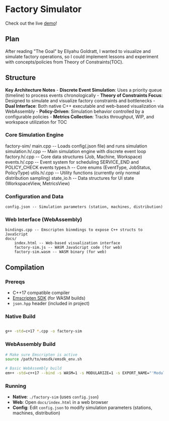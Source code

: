 # Factory Simulator

Check out the live [demo](https://ew42.github.io/factory-sim/)!

## Plan
After reading "The Goal" by Eliyahu Goldratt, I wanted to visualize and simulate factory operations, so I could implement lessons and experiment with concepts/policies from Theory of Constraints(TOC).

## Structure

**Key Architecture Notes**
    - **Discrete Event Simulation**: Uses a priority queue (timeline) to process events chronologically
    - **Theory of Constraints Focus**: Designed to simulate and visualize factory constraints and bottlenecks
    - **Dual Interface**: Both native C++ executable and web-based visualization via WebAssembly
    - **Policy-Driven**: Simulation behavior controlled by a configurable policies
    - **Metrics Collection**: Tracks throughput, WIP, and workspace utilization for TOC

### Core Simulation Engine

factory-sim/
    main.cpp -- Loads config(.json file) and runs simulation
    simulation.h/.cpp -- Main simulation engine with discrete event loop
    factory.h/.cpp -- Core data structures (Job, Machine, Workspace)
    events.h/.cpp -- Event system for scheduling SERVICE_END and POLICY_CHECK events
    types.h -- Core enums (EventType, JobStatus, PolicyType)
    utils.h/.cpp -- Utility functions (currently only normal distribution sampling)
    state_io.h -- Data structures for UI state (WorkspaceView, MetricsView)

### Configuration and Data

    config.json -- Simulation parameters (station, machines, distribution)
    
### Web Interface (WebAssembly)

    bindings.cpp -- Emscripten binmdings to expose C++ structs to JavaScript
    docs/
        index.html -- Web-based visualization interface
        factory-sim.js -- WASM JavaScript code (for web)
        factory-sim.wasm -- WASM binary (for web)
        
## Compilation

### Prereqs
- C++17 compatible compiler
- [Emscripten SDK](https://emscripten.org/docs/getting_started/downloads.html) (for WASM builds)
- `json.hpp` header (included in project)

### Native Build
```bash

g++ -std=c+17 *.cpp -o factory-sim
```

### WebAssembly Build
```bash
# Make sure Emscripten is active
source /path/to/emsdk/emsdk_env.sh

# Basic WebAssembly build
em++ -std=c++17 --bind -s WASM=1 -s MODULARIZE=1 -s EXPORT_NAME="'Module'" simulation.cpp factory.cpp events.cpp utils.cpp bindings.cpp -o docs/factory-sim.js
```

### Running
- **Native**: `./factory-sim` (uses `config.json`)
- **Web**: Open `docs/index.html` in a web browser
- **Config**: Edit `config.json` to modify simulation parameters (stations, machines, distribution)